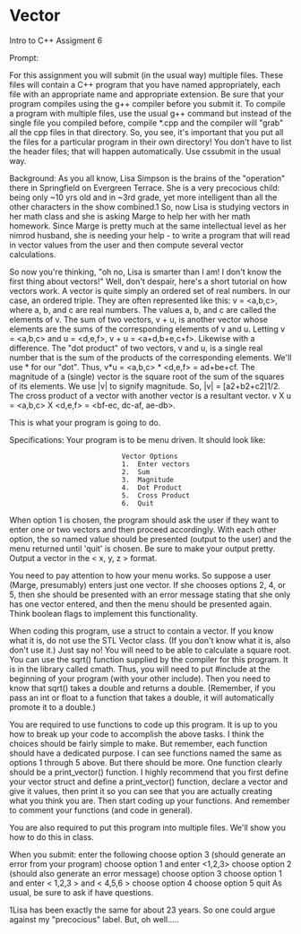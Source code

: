 # Vector
Intro to C++ Assigment 6

Prompt:

For this assignment you will submit (in the usual way) multiple files. These files will contain a C++ program that you have named appropriately, each file with an appropriate name and appropriate extension. Be sure that your program compiles using the g++ compiler before you submit it. To compile a program with multiple files, use the usual g++ command but instead of the single file you compiled before, compile *.cpp and the compiler will "grab" all the cpp files in that directory. So, you see, it's important that you put all the files for a particular program in their own directory! You don't have to list the header files; that will happen automatically. Use cssubmit in the usual way. 

Background: As you all know, Lisa Simpson is the brains of the "operation" there in Springfield on Evergreen Terrace. She is a very precocious child:  being only ~10 yrs old and in ~3rd grade, yet more intelligent than all the other characters in the show combined.1  So, now Lisa is studying vectors in her math class and she is asking Marge to help her with her math homework.  Since Marge is pretty much at the same intellectual level as her nimrod husband, she is needing your help - to write a program that will read in vector values from the user and then compute several vector calculations.  

So now you're thinking, "oh no, Lisa is smarter than I am! I don't know the first thing about vectors!"  Well, don't despair, here's a short tutorial on how vectors work.  A vector is quite simply an ordered set of real numbers. In our case, an ordered triple. They are often represented like this:  v = <a,b,c>, where a, b, and c are real numbers. The values a, b, and c are called the elements of v. The sum of two vectors, v + u, is another vector whose elements are the sums of the corresponding elements of v and u. Letting v = <a,b,c> and u = <d,e,f>, v + u = <a+d,b+e,c+f>.  Likewise with a difference.  The "dot product" of two vectors, v and u, is a single real number that is the sum of the products of the corresponding elements. We'll use * for our "dot".  Thus, v*u = <a,b,c> * <d,e,f> = ad+be+cf.  The magnitude of a (single) vector is the square root of the sum of the squares of its elements.  We use |v| to signify magnitude.  So, |v| = [a2+b2+c2]1/2.  The cross product of a vector with another vector is a resultant vector. 
         v X u = <a,b,c> X <d,e,f> = <bf-ec, dc-af, ae-db>.

This is what your program is going to do.

Specifications: Your program is to be menu driven.  It should look like:
                        
                                Vector Options
                                1.  Enter vectors
                                2.  Sum
                                3.  Magnitude
                                4.  Dot Product
                                5.  Cross Product
                                6.  Quit

When option 1 is chosen, the program should ask the user if they want to enter one or two vectors and then proceed accordingly.  With each other option, the so named value should be presented (output to the user) and the menu returned until 'quit' is chosen.  Be sure to make your output pretty.  Output a vector in the  < x, y, z > format.

You need to pay attention to how your menu works.  So suppose a user (Marge, presumably) enters just one vector.  If she chooses options 2, 4, or 5, then she should be presented with an error message stating that she only has one vector entered, and then the menu should be presented again.  Think boolean flags to implement this functionality. 

When coding this program, use a struct to contain a vector.  If you know what it is, do not use the STL Vector class.  (If you don't know what it is, also don't use it.)  Just say no!  You will need to be able to calculate a square root.  You can use the sqrt() function supplied by the compiler for this program.  It is in the library called cmath.  Thus, you will need to put #include <cmath> at the beginning of your program (with your other include).  Then you need to know that sqrt() takes a double and returns a double.  (Remember, if you pass an int or float to a function that takes a double, it will automatically promote it to a double.)

You are required to use functions to code up this program.  It is up to you how to break up your code to accomplish the above tasks.  I think the choices should be fairly simple to make.  But remember, each function should have a dedicated purpose.  I can see functions named the same as options 1 through 5 above.  But there should be more.  One function clearly should be a print_vector() function. I highly recommend that you first define your vector struct and define a print_vector() function, declare a vector and give it values, then print it so you can see that you are actually creating what you think you are. Then start coding up your functions. And remember to comment your functions (and code in general).  

You are also required to put this program into multiple files.   We'll show you how to do this in class.

When you submit: enter the following
choose option 3 (should generate an error from your program)
choose option 1 and enter <1,2,3>
choose option 2 (should also generate an error message)
choose option 3
choose option 1 and enter < 1,2,3 > and < 4,5,6 >
choose option 4
choose option 5
quit
As usual, be sure to ask if have questions.

1Lisa has been exactly the same for about 23 years.  So one could argue against my "precocious" label. But, oh well.....
